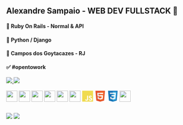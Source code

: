 ## Alexandre Sampaio - WEB DEV FULLSTACK 👋

#### 💎 Ruby On Rails - Normal & API
#### 🐍 Python / Django
#### 📍 Campos dos Goytacazes - RJ
#### ✅ #opentowork

 <div>
  <a href="https://github.com/SpiderCod3R">
  <img height="180em" src="https://github-readme-stats.vercel.app/api?username=SpiderCod3R&show_icons=true&theme=blueberry&include_all_commits=true&count_private=true"/>
  <img height="180em" src="https://github-readme-stats.vercel.app/api/top-langs/?username=SpiderCod3R&layout=compact&langs_count=7&theme=blueberry"/>
</div>
  
<div style="display: inline-block">
   <br>
  <img align="center" height="30" width="30" src="https://icon-library.com/images/ruby-on-rails-icon/ruby-on-rails-icon-26.jpg">
  <img align="center" height="30" width="30" src="https://image.flaticon.com/icons/png/512/919/919852.png">
  <img align="center" height="30" width="30" src="https://uxwing.com/wp-content/themes/uxwing/download/10-brands-and-social-media/postgresql.png">
  <img align="center" height="30" width="30" src="https://img.icons8.com/color/452/mongodb.png">
  <img align="center" height="30" width="30" src="https://cdn.icon-icons.com/icons2/1381/PNG/512/java_93883.png">
  <img align="center" height="30" width="30" src="https://img.icons8.com/color/452/spring-logo.png"> 
  <img align="center" height="30" width="30" src="https://raw.githubusercontent.com/devicons/devicon/master/icons/javascript/javascript-plain.svg">
  <img align="center" height="30" width="30" src="https://raw.githubusercontent.com/devicons/devicon/master/icons/html5/html5-original.svg">
  <img align="center" height="30" width="30" src="https://raw.githubusercontent.com/devicons/devicon/master/icons/css3/css3-original.svg">
  <img align="center" height="30" width="30" src="https://img.icons8.com/color/452/bootstrap.png">
    
    
</div>
  
  ##
  
  <div>  	
  <a href = "mailto:allexonrails@gmail.com"><img src="https://img.shields.io/badge/-Gmail-%23333?style=for-the-badge&logo=gmail&logoColor=white" target="_blank"></a>
  <a href="https://www.linkedin.com/in/alexandre-sampaio-b1a75785/" target="_blank"><img src="https://img.shields.io/badge/-LinkedIn-%230077B5?style=for-the-badge&logo=linkedin&logoColor=white" target="_blank"></a> 
 
</div>

<!--
**SpiderCod3R/SpiderCod3R** is a ✨ _special_ ✨ repository because its `README.md` (this file) appears on your GitHub profile.

Here are some ideas to get you started:

- 🔭 I’m currently working on ...
- 🌱 I’m currently learning ...
- 👯 I’m looking to collaborate on ...
- 🤔 I’m looking for help with ...
- 💬 Ask me about ...
- 📫 How to reach me: ...
- 😄 Pronouns: ...
- ⚡ Fun fact: ...
-->
